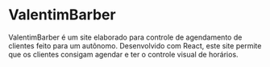 # ValentimBarber
ValentimBarber é um site elaborado para controle de agendamento de clientes feito para um autônomo. Desenvolvido com React, este site permite que os clientes consigam agendar e ter o controle visual de horários.
